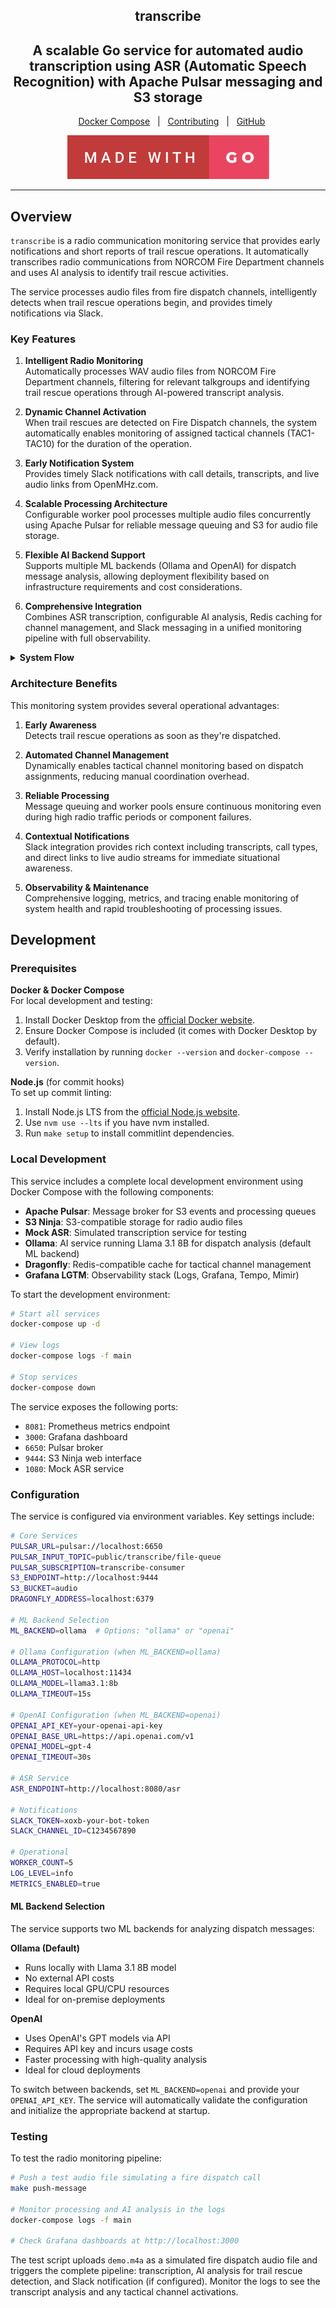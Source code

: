<h2 align="center">
  <!-- <img src=".github/images/transcribe-logo.png" alt="transcribe logo" width="500"> -->
  transcribe
</h2>
<h2 align="center">
  A scalable Go service for automated audio transcription using ASR (Automatic Speech Recognition) with Apache Pulsar messaging and S3 storage
</h2>
<div align="center">

&nbsp;&nbsp;&nbsp;[Docker Compose][docker-compose-link]&nbsp;&nbsp;&nbsp;|&nbsp;&nbsp;&nbsp;[Contributing][contributing-link]&nbsp;&nbsp;&nbsp;|&nbsp;&nbsp;&nbsp;[GitHub][organization-link]

[![Made With Go][made-with-go-badge]][for-the-badge-link]

</div>

---
## Overview
`transcribe` is a radio communication monitoring service that provides early notifications and short reports of trail rescue operations. It automatically transcribes radio communications from NORCOM Fire Department channels and uses AI analysis to identify trail rescue activities.

The service processes audio files from fire dispatch channels, intelligently detects when trail rescue operations begin, and provides timely notifications via Slack.

### Key Features

1. **Intelligent Radio Monitoring**  
   Automatically processes WAV audio files from NORCOM Fire Department channels, filtering for relevant talkgroups and identifying trail rescue operations through AI-powered transcript analysis.

2. **Dynamic Channel Activation**  
   When trail rescues are detected on Fire Dispatch channels, the system automatically enables monitoring of assigned tactical channels (TAC1-TAC10) for the duration of the operation.

3. **Early Notification System**  
   Provides timely Slack notifications with call details, transcripts, and live audio links from OpenMHz.com.

4. **Scalable Processing Architecture**  
   Configurable worker pool processes multiple audio files concurrently using Apache Pulsar for reliable message queuing and S3 for audio file storage.

5. **Flexible AI Backend Support**  
   Supports multiple ML backends (Ollama and OpenAI) for dispatch message analysis, allowing deployment flexibility based on infrastructure requirements and cost considerations.

6. **Comprehensive Integration**  
   Combines ASR transcription, configurable AI analysis, Redis caching for channel management, and Slack messaging in a unified monitoring pipeline with full observability.

<details>
<summary><strong>System Flow</strong></summary>

```mermaid
flowchart TD
    A[Radio Audio Files] --> B[S3 Bucket]
    B --> C[S3 Event Notification]
    C --> D[Apache Pulsar Queue]
    D --> E[Transcribe Workers]
    
    E --> F{File Filter<br/>WAV + Known Talkgroup?}
    F -->|Yes| G[Download & Transcribe Audio]
    F -->|No| Z[Skip Processing]
    
    G --> H[ASR Service]
    H --> I[Transcript Generated]
    
    I --> J{Fire Dispatch<br/>Channel?}
    J -->|Yes| K[ML Backend Analysis<br/>Ollama or OpenAI]
    J -->|No| R{TAC Channel<br/>Active?}
    
    K --> M{Trail Rescue<br/>Detected?}
    M -->|Yes| N[Extract TAC Channel Info]
    M -->|No| L[Log & Store]
    
    N --> O[Store Thread ID in Dragonfly]
    O --> P[Send Initial Slack Alert]
    P --> Q[Include Call Details & OpenMHz Link]
    
    R -->|Yes| S[Get Thread ID from Dragonfly]
    R -->|No| L
    S --> T[Post to Slack Thread]
    
    Q --> U[Set TTL Timer]
    U --> V[Monitor TAC Channel]
    V --> W[Auto-Send Channel Closed Message]
    
    T --> L
    W --> X[Expires from Dragonfly]
    Q --> L
    
    style A fill:#e1f5fe
    style P fill:#c8e6c9
    style K fill:#fff3e0
    style O fill:#f3e5f5
    style T fill:#e8f5e8
    style W fill:#fff8dc
```

</details>

### Architecture Benefits

This monitoring system provides several operational advantages:

1. **Early Awareness**  
   Detects trail rescue operations as soon as they're dispatched.

2. **Automated Channel Management**  
   Dynamically enables tactical channel monitoring based on dispatch assignments, reducing manual coordination overhead.

3. **Reliable Processing**  
   Message queuing and worker pools ensure continuous monitoring even during high radio traffic periods or component failures.

4. **Contextual Notifications**  
   Slack integration provides rich context including transcripts, call types, and direct links to live audio streams for immediate situational awareness.

5. **Observability & Maintenance**  
   Comprehensive logging, metrics, and tracing enable monitoring of system health and rapid troubleshooting of processing issues.

## Development

### Prerequisites

**Docker & Docker Compose**  
  For local development and testing:
1. Install Docker Desktop from the [official Docker website](https://www.docker.com/products/docker-desktop/).
2. Ensure Docker Compose is included (it comes with Docker Desktop by default).
3. Verify installation by running `docker --version` and `docker-compose --version`.

**Node.js** (for commit hooks)  
  To set up commit linting:
1. Install Node.js LTS from the [official Node.js website](https://nodejs.org/).
2. Use `nvm use --lts` if you have nvm installed.
3. Run `make setup` to install commitlint dependencies.

### Local Development

This service includes a complete local development environment using Docker Compose with the following components:

- **Apache Pulsar**: Message broker for S3 events and processing queues
- **S3 Ninja**: S3-compatible storage for radio audio files  
- **Mock ASR**: Simulated transcription service for testing
- **Ollama**: AI service running Llama 3.1 8B for dispatch analysis (default ML backend)
- **Dragonfly**: Redis-compatible cache for tactical channel management
- **Grafana LGTM**: Observability stack (Logs, Grafana, Tempo, Mimir)

To start the development environment:

```bash
# Start all services
docker-compose up -d

# View logs
docker-compose logs -f main

# Stop services
docker-compose down
```

The service exposes the following ports:
- `8081`: Prometheus metrics endpoint
- `3000`: Grafana dashboard
- `6650`: Pulsar broker
- `9444`: S3 Ninja web interface
- `1080`: Mock ASR service

### Configuration

The service is configured via environment variables. Key settings include:

```bash
# Core Services
PULSAR_URL=pulsar://localhost:6650
PULSAR_INPUT_TOPIC=public/transcribe/file-queue
PULSAR_SUBSCRIPTION=transcribe-consumer
S3_ENDPOINT=http://localhost:9444
S3_BUCKET=audio
DRAGONFLY_ADDRESS=localhost:6379

# ML Backend Selection
ML_BACKEND=ollama  # Options: "ollama" or "openai"

# Ollama Configuration (when ML_BACKEND=ollama)
OLLAMA_PROTOCOL=http
OLLAMA_HOST=localhost:11434
OLLAMA_MODEL=llama3.1:8b
OLLAMA_TIMEOUT=15s

# OpenAI Configuration (when ML_BACKEND=openai)
OPENAI_API_KEY=your-openai-api-key
OPENAI_BASE_URL=https://api.openai.com/v1
OPENAI_MODEL=gpt-4
OPENAI_TIMEOUT=30s

# ASR Service
ASR_ENDPOINT=http://localhost:8080/asr

# Notifications
SLACK_TOKEN=xoxb-your-bot-token
SLACK_CHANNEL_ID=C1234567890

# Operational
WORKER_COUNT=5
LOG_LEVEL=info
METRICS_ENABLED=true
```

#### ML Backend Selection

The service supports two ML backends for analyzing dispatch messages:

**Ollama (Default)**
- Runs locally with Llama 3.1 8B model
- No external API costs
- Requires local GPU/CPU resources
- Ideal for on-premise deployments

**OpenAI**
- Uses OpenAI's GPT models via API
- Requires API key and incurs usage costs
- Faster processing with high-quality analysis
- Ideal for cloud deployments

To switch between backends, set `ML_BACKEND=openai` and provide your `OPENAI_API_KEY`. The service will automatically validate the configuration and initialize the appropriate backend at startup.

### Testing

To test the radio monitoring pipeline:

```bash
# Push a test audio file simulating a fire dispatch call
make push-message

# Monitor processing and AI analysis in the logs  
docker-compose logs -f main

# Check Grafana dashboards at http://localhost:3000
```

The test script uploads `demo.m4a` as a simulated fire dispatch audio file and triggers the complete pipeline: transcription, AI analysis for trail rescue detection, and Slack notification (if configured). Monitor the logs to see the transcript analysis and any tactical channel activations.

<!--

Reference Variables

-->

<!-- Badges -->
[made-with-go-badge]: .github/images/made-with-go.svg

<!-- Links -->
[docker-compose-link]: #local-development
[contributing-link]: #development
[organization-link]: https://github.com/searchandrescuegg
[for-the-badge-link]: https://forthebadge.com